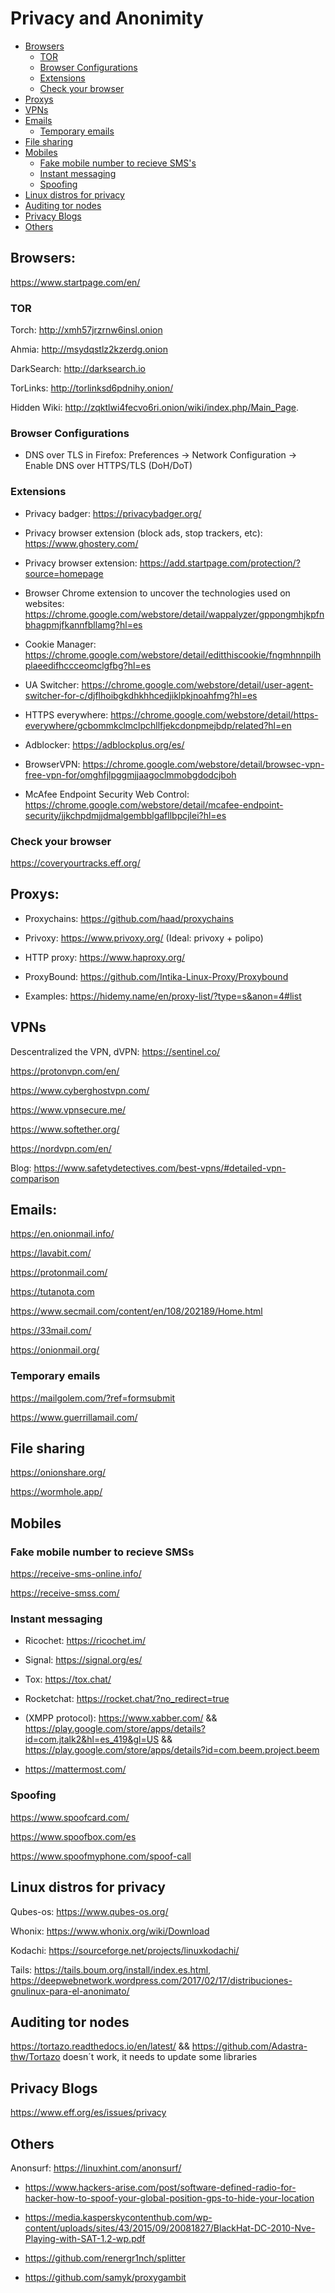 # Privacy and Anonimity

- [Browsers](#browsers)
  * [TOR](#tor)
  * [Browser Configurations](#browser-configurations)
  * [Extensions](#extensions)
  * [Check your browser](#check-your-browser)
- [Proxys](#proxys)
- [VPNs](#vpns)
- [Emails](#emails)
  * [Temporary emails](#temporary-emails)
- [File sharing](#file-sharing)
- [Mobiles](#mobiles)
  * [Fake mobile number to recieve SMS's](#fake-mobile-number-to-recieve-smss)
  * [Instant messaging](#instant-messaging)
  * [Spoofing](#spoofing)
- [Linux distros for privacy](#linux-distros-for-privacy)
- [Auditing tor nodes](#auditing-tor-nodes)
- [Privacy Blogs](#privacy-blogs)
- [Others](#others)

## Browsers:

https://www.startpage.com/en/

### TOR

Torch: http://xmh57jrzrnw6insl.onion

Ahmia: http://msydqstlz2kzerdg.onion

DarkSearch: http://darksearch.io

TorLinks: http://torlinksd6pdnihy.onion/

Hidden Wiki: http://zqktlwi4fecvo6ri.onion/wiki/index.php/Main_Page.

### Browser Configurations

* DNS over TLS in Firefox: Preferences -> Network Configuration -> Enable DNS over HTTPS/TLS (DoH/DoT)

### Extensions

* Privacy badger: https://privacybadger.org/

* Privacy browser extension (block ads, stop trackers, etc): https://www.ghostery.com/

* Privacy browser extension: https://add.startpage.com/protection/?source=homepage

* Browser Chrome extension to uncover the technologies used on websites: https://chrome.google.com/webstore/detail/wappalyzer/gppongmhjkpfnbhagpmjfkannfbllamg?hl=es

* Cookie Manager: https://chrome.google.com/webstore/detail/editthiscookie/fngmhnnpilhplaeedifhccceomclgfbg?hl=es

* UA Switcher: https://chrome.google.com/webstore/detail/user-agent-switcher-for-c/djflhoibgkdhkhhcedjiklpkjnoahfmg?hl=es

* HTTPS everywhere: https://chrome.google.com/webstore/detail/https-everywhere/gcbommkclmclpchllfjekcdonpmejbdp/related?hl=en

* Adblocker: https://adblockplus.org/es/

* BrowserVPN: https://chrome.google.com/webstore/detail/browsec-vpn-free-vpn-for/omghfjlpggmjjaagoclmmobgdodcjboh

* McAfee Endpoint Security Web Control: https://chrome.google.com/webstore/detail/mcafee-endpoint-security/jjkchpdmjjdmalgembblgafllbpcjlei?hl=es

### Check your browser

https://coveryourtracks.eff.org/

## Proxys:

* Proxychains: https://github.com/haad/proxychains

* Privoxy: https://www.privoxy.org/ (Ideal: privoxy + polipo)

* HTTP proxy: https://www.haproxy.org/

* ProxyBound: https://github.com/Intika-Linux-Proxy/Proxybound

* Examples: https://hidemy.name/en/proxy-list/?type=s&anon=4#list

## VPNs

Descentralized the VPN, dVPN: https://sentinel.co/

https://protonvpn.com/en/

https://www.cyberghostvpn.com/

https://www.vpnsecure.me/

https://www.softether.org/

https://nordvpn.com/en/

Blog: https://www.safetydetectives.com/best-vpns/#detailed-vpn-comparison

## Emails:

https://en.onionmail.info/

https://lavabit.com/

https://protonmail.com/

https://tutanota.com

https://www.secmail.com/content/en/108/202189/Home.html

https://33mail.com/

https://onionmail.org/

### Temporary emails

https://mailgolem.com/?ref=formsubmit

https://www.guerrillamail.com/


## File sharing

https://onionshare.org/

https://wormhole.app/

## Mobiles

### Fake mobile number to recieve SMSs

https://receive-sms-online.info/

https://receive-smss.com/

### Instant messaging

* Ricochet: https://ricochet.im/

* Signal: https://signal.org/es/

* Tox: https://tox.chat/

* Rocketchat: https://rocket.chat/?no_redirect=true

* (XMPP protocol): https://www.xabber.com/ && https://play.google.com/store/apps/details?id=com.jtalk2&hl=es_419&gl=US && https://play.google.com/store/apps/details?id=com.beem.project.beem

* https://mattermost.com/

### Spoofing

https://www.spoofcard.com/

https://www.spoofbox.com/es

https://www.spoofmyphone.com/spoof-call

## Linux distros for privacy

Qubes-os: https://www.qubes-os.org/

Whonix: https://www.whonix.org/wiki/Download

Kodachi: https://sourceforge.net/projects/linuxkodachi/

Tails: https://tails.boum.org/install/index.es.html, https://deepwebnetwork.wordpress.com/2017/02/17/distribuciones-gnulinux-para-el-anonimato/

## Auditing tor nodes

https://tortazo.readthedocs.io/en/latest/ && https://github.com/Adastra-thw/Tortazo doesn´t work, it needs to update some libraries

## Privacy Blogs

https://www.eff.org/es/issues/privacy

## Others
   
Anonsurf: https://linuxhint.com/anonsurf/ 

* https://www.hackers-arise.com/post/software-defined-radio-for-hacker-how-to-spoof-your-global-position-gps-to-hide-your-location

* https://media.kasperskycontenthub.com/wp-content/uploads/sites/43/2015/09/20081827/BlackHat-DC-2010-Nve-Playing-with-SAT-1.2-wp.pdf

* https://github.com/renergr1nch/splitter

* https://github.com/samyk/proxygambit
